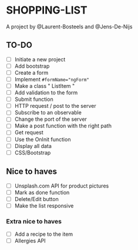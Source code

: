 # SHOPPING-LIST
A project by @Laurent-Bosteels and @Jens-De-Nijs

## TO-DO

- [ ] Initiate a new project
- [ ] Add bootstrap
- [ ] Create a form
- [ ] Implement `#formName="ngForm"`
- [ ] Make a class " ListItem "
- [ ] Add validation to the form
- [ ] Submit function
- [ ] HTTP request / post to the server
- [ ] Subscribe to an observable
- [ ] Change the port of the server
- [ ] Make a post function with the right path
- [ ] Get request
- [ ] Use the OnInit function
- [ ] Display all data
- [ ] CSS/Bootstrap

## Nice to haves
- [ ] Unsplash.com API for product pictures
- [ ] Mark as done function
- [ ] Delete/Edit button
- [ ] Make the list responsive

### Extra nice to haves
- [ ] Add a recipe to the item
- [ ] Allergies API
